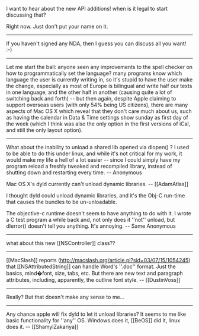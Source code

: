 I want to hear about the new API additions!  when is it legal to start discussing that?

Right now. Just don't put your name on it.

----

If you haven't signed any NDA, then I guess you can discuss all you want! :-)

----

Let me start the ball: anyone seen any improvements to the spell checker on how to programmatically set the language? many programs know which language the user is currently writing in, so it's stupid to have the user make the change, especially as most of Europe is bilingual and write half our texts in one language, and the other half in another (causing quite a lot of switching back and forth) -- but then again, despite Apple claiming to support overseas users (with only 54% being US citizens), there are many aspects of Mac OS X which reveal that they don't care much about us, such as having the calendar in Data & Time settings show sunday as first day of the week (which I think was also the only option in the first versions of iCal, and still the only layout option).

----

What about the inability to unload a shared lib opened via dlopen() ? I used to be able to do this under linux, and while it's not critical for my work, it would make my life a hell of a lot easier -- since I could simply have my program reload a freshly tweaked and recompiled library, instead of shutting down and restarting every time. -- Anonymous

Mac OS X's dyld currently can't unload dynamic libraries. -- [[AdamAtlas]]

I thought dyld could unload dynamic libraries, and it's the Obj-C run-time that causes the bundles to be un-unloadable.

The objective-c runtime doesn't seem to have anything to do with it. I wrote a C test program a while back and, not only does it ''not'' unload, but dlerror() doesn't tell you anything. It's annoying. -- Same Anonymous

----

what about this new [[NSController]] class??

----

[[MacSlash]] reports (http://macslash.org/article.pl?sid=03/07/15/1054245) that [[NSAttributedString]] can handle Word's ''.doc'' format. Just the basics, mind�font, size, tabs, etc. But there are new text and paragraph attributes, including, apparently, the outline font style. -- [[DustinVoss]]

----

Really? But that doesn't make any sense to me...

----

Any chance apple will fix dyld to let it unload libraries? It seems to me like basic functionality for ''any'' OS. Windows does it, [[BeOS]] did it, linux does it. -- [[ShamylZakariya]]